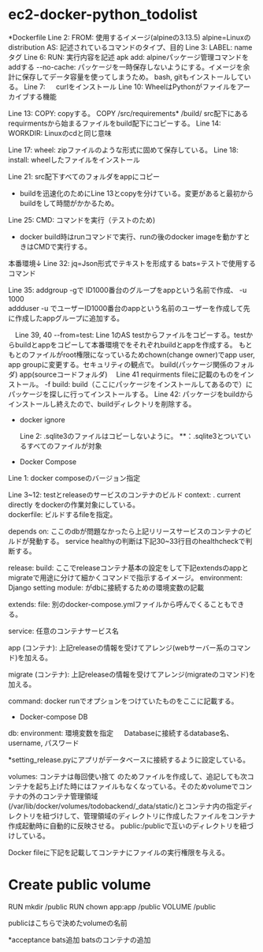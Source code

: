 # ec2-docker-python_todolist
*Dockerfile
Line 2:
   FROM: 使用するイメージ(alpineの3.13.5) alpine=Linuxのdistribution
   AS: 記述されているコマンドのタイプ、目的
Line 3: 
   LABEL: nameタグ
Line 6:
   RUN: 実行内容を記述
   apk add: alpineパッケージ管理コマンドをaddする
   --no-cache: パッケージを一時保存しないようにする。イメージを余計に保存してデータ容量を使ってしまうため。
   bash, gitもインストールしている。
Line 7: 
　 curlをインストール
Line 10:
   WheelはPythonがファイルをアーカイブする機能

Line 13:
   COPY: copyする。
   COPY /src/requirements* /build/
   src配下にあるrequirmentsから始まるファイルをbuild配下にコピーする。
Line 14:   
   WORKDIR: Linuxのcdと同じ意味

Line 17:
   wheel: zipファイルのような形式に固めて保存している。
Line 18:
   install: wheelしたファイルをインストール

Line 21:
   src配下すべてのフォルダをappにコピー
* buildを迅速化のためにLine 13とcopyを分けている。変更があると最初からbuildをして時間がかかるため。

 Line 25: 
    CMD: コマンドを実行（テストのため)
* docker build時はrunコマンドで実行、runの後のdocker imageを動かすときはCMDで実行する。

本番環境↓
  Line 32:
     jq=Json形式でテキストを形成する
     bats=テストで使用するコマンド

  Line 35:
     addgroup -gで ID1000番台のグループをappという名前で作成、
     -u 1000   
     addduser -u でユーザーID1000番台のappという名前のユーザーを作成して先に作成したappグループに追加する。

   
　Line 39, 40
     --from=test: Line 1のAS testからファイルをコピーする。testからbuildとappをコピーして本番環境でをそれぞれbuildとappを作成する。
     もともとのファイルがroot権限になっているためchown(change owner)でapp user, app groupに変更する。セキュリティの観点で。
     build(パッケージ関係のフォルダ)
     app(sourceコードフォルダ)
　Line 41
     requirments fileに記載のものをインストール。
     -f build: build（ここにパッケージをインストールしてあるので）にパッケージを探しに行ってインストールする。
  Line 42:
     パッケージをbuildからインストールし終えたので、buildディレクトリを削除する。


* docker ignore
  
  Line 2:
     .sqlite3のファイルはコピーしないように。
     **：.sqlite3とついているすべてのファイルが対象

* Docker Compose 

Line 1: 
   docker composeのバージョン指定

Line 3~12:
   testとreleaseのサービスのコンテナのビルド
context: .   current directly をdockerの作業対象にしている。   
dockerfile: ビルドするfileを指定。


depends on:  ここのdbが問題なかったら上記リリースサービスのコンテナのビルドが発動する。
     service healthyの判断は下記30~33行目のhealthcheckで判断する。

release:
  build: ここでreleaseコンテナ基本の設定をして下記extendsのappとmigrateで用途に分けて細かくコマンドで指示するイメージ。 
  environment: 
       Django setting module:  がdbに接続するための環境変数の記載
      

extends: 
   file:  別のdocker-compose.ymlファイルから呼んでくることもできる。


   service: 任意のコンテナサービス名

app (コンテナ): 上記releaseの情報を受けてアレンジ(webサーバー系のコマンド)を加える。

migrate (コンテナ): 上記releaseの情報を受けてアレンジ(migrateのコマンド)を加える。

command: 
      docker runでオプションをつけていたものをここに記載する。

* Docker-compose DB

db: 
  environment: 
       環境変数を指定
　      Databaseに接続するdatabase名、username, パスワード
   
   
   *setting_release.pyにアプリがデータベースに接続するように設定している。

   volumes: コンテナは毎回使い捨て のためファイルを作成して、追記しても次コンテナを起ち上げた時にはファイルもなくなっている。そのためvolumeでコンテナの外のコンテナ管理領域(/var/lib/docker/volumes/todobackend/_data/static/)とコンテナ内の指定ディレクトリを紐づけして、管理領域のディレクトリに作成したファイルをコンテナ作成起動時に自動的に反映させる。
public:/publicで互いのディレクトリを紐づけしている。

Docker fileに下記を記載してコンテナにファイルの実行権限を与える。
# Create public volume
RUN mkdir /public
RUN chown app:app /public
VOLUME /public

   publicはこちらで決めたvolumeの名前

*acceptance bats追加
batsのコンテナの追加     

